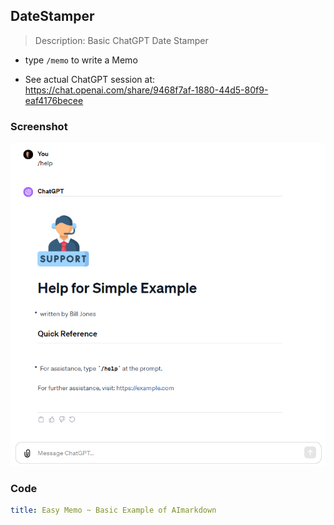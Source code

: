 ## DateStamper

> Description: Basic ChatGPT Date Stamper

- type `/memo` to write a Memo

- See actual ChatGPT session at:
  https://chat.openai.com/share/9468f7af-1880-44d5-80f9-eaf4176becee

### Screenshot

![](images/Example_1_Basic.png)

### Code

```yaml
title: Easy Memo ~ Basic Example of AImarkdown
```
